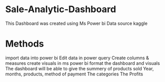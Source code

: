 # Sale-Analytic-Dashboard
This Dashboard was created using Ms Power bi 
Data source kaggle

# Methods
import data into power bi
Edit data in power query
Create columns & measures
create visuals in ms power bi
format the dashboard and visuals
The dashboard will be able to give the summery of products sold Year, months, products, method of payment
The categories 
The Profits
